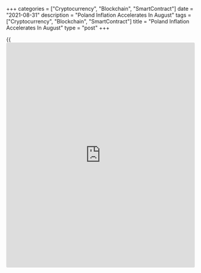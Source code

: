 +++
categories = ["Cryptocurrency", "Blockchain", "SmartContract"]
date = "2021-08-31"
description = "Poland Inflation Accelerates In August"
tags = ["Cryptocurrency", "Blockchain", "SmartContract"]
title = "Poland Inflation Accelerates In August"
type = "post"
+++

{{<iframe id="large-banner" src="https://www.bounty.group/#slide=25.0" width="100%" height="600" scrolling="no" style="border: 0px solid rgb(216, 221, 230); border-radius: 3px;">}}

Poland's consumer price inflation accelerated in August, preliminary
data from Statistics Poland showed on Tuesday.

The consumer price index rose 5.4 percent year-on-year in August,
following a 5.0 percent increase in July. In June, inflation was 4.4
percent.

Prices for fuels for personal transport equipment grew 28.0 percent
yearly in August. Prices for electricity, gas and other fuels, and food
and non-alcoholic beverages rose by 6.1 percent and 3.9 percent,
respectively.

On a month-on-month basis, consumer prices rose 0.2 percent in August.

For comments and feedback [contact](https://www.playgroundfx.com/contact/): editorial@rtt[news](https://www.letsplayfx.com/blog/forex-news-website/).com

[Economic News][1]

 **What parts of the world are seeing the best (and worst) economic
performances lately? Click[here][2] to check out our [Econ Scorecard][2]
and find out! See up-to-the-moment [ranking](https://www.playgroundfx.com/blog/crypto-exchange-ranking/)s for the best and worst
performers in [GDP][3], [unemployment rate][4], [inflation][5] and much
more.**

   1. www.rtt[news](https://www.letsplayfx.com/blog/forex-news-website/).com/Content/EconomicNews.aspx
   2. www.rtt[news](https://www.letsplayfx.com/blog/forex-news-website/).com/economic-scorecard/world-rank/industrial-production/highest-performance.aspx
   3. www.rtt[news](https://www.letsplayfx.com/blog/forex-news-website/).com/economic-scorecard/world-rank/GDP/highest-performance.aspx
   4. www.rtt[news](https://www.letsplayfx.com/blog/forex-news-website/).com/economic-scorecard/world-rank/unemployment-rate/lowest-performance.aspx
   5. www.rtt[news](https://www.letsplayfx.com/blog/forex-news-website/).com/economic-scorecard/world-rank/CPI/highest-performance.aspx